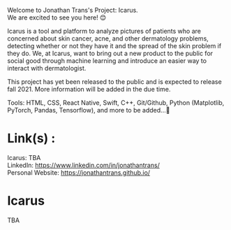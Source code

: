 Welcome to Jonathan Trans's Project: Icarus. \
We are excited to see you here! 😊 

Icarus is a tool and platform to analyze pictures of patients who are concerned about skin cancer, acne, and other dermatology problems, detecting whether or not they have it and the spread of the skin problem if they do. We, at Icarus, want to bring out a new product to the public for social good through machine learning and introduce an easier way to interact with dermatologist. 

This project has yet been released to the public and is expected to release fall 2021. More information will be added in the due time.

Tools: HTML, CSS, React Native, Swift, C++, Git/Github, Python (Matplotlib, PyTorch, Pandas, Tensorflow), and more to be added...👻

# Link(s) : 
Icarus: TBA \
LinkedIn: https://www.linkedin.com/in/jonathantrans/ \
Personal Website: https://jonathantrans.github.io/

Icarus 
=================

TBA
